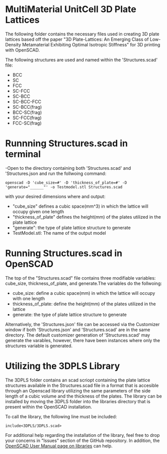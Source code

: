 # MultiMaterial UnitCell 3D Plate Lattices
The following folder contains the necessary files used in creating 3D plate lattices based off the paper "3D Plate-Lattices: An Emerging Class of Low-Density Metamaterial Exhibiting Optimal Isotropic Stiffness" for 3D printing with OpenSCAD. 

The following structures are used and named within the 'Structures.scad' file:
* BCC
* SC
* FCC
* SC-FCC
* SC-BCC 
* SC-BCC-FCC
* SC-BCC(frag)
* BCC-SC(frag)
* SC-FCC(frag)
* FCC-SC(frag)
    
# Runnning Structures.scad in terminal
-Open to the directory containing both 'Structures.scad' and 'Structures.json and run the follwoing  command:
```
openscad -D 'cube_size=#' -D 'thickness_of_plate=#' -D 'generate="______"' -o Testmodel.stl Structures.scad
```
with your desired dimensions where and output:
* "cube_size" defines a cubic space(mm^3) in which the lattice will occupy given one length
* "thickness_of_plate" defines the height(mm) of the plates utilized in the plate lattice
* "generate": the type of plate lattice structure to generate
* TestModel.stl: The name of the output model

# Running Structures.scad in OpenSCAD
The top of the "Structures.scad" file contains three modifiable variables: cube_size, thickness_of_plate, and generate.The variables do the follwoing: 
* cube_size: define a cubic space(mm) in which the lattice will occupy with one length
* thickness_of_plate: define the height(mm) of the plates utilized in the lattice
* generate: the type of plate lattice structure to generate

Alternatively, the 'Structures.json' file can be accessed via the Customizer window if both 'Structures.json' and 'Structures.scad' are in the same directory. The default customizer generation of 'Structures.scad' may generate the varables, however, there have been instances where only the structures variable is generated.


# Utilizing the 3DPLS Library
The 3DPLS folder contains an scad scriopt containing the plate lattice structures available in the Structures.scad file in a format that is accesible through an Openscad library utilizing the same parameters of the side length of a cubic volume and the thickness of the plates. The library can be installed by moving the 3DPLS folder into the libraries directory that is present within the OpenSCAD installation.

To call the library, the following line must be included:
```
include<3DPLS/3DPLS.scad>
```
For additional help regarding the installation of the library, feel free to drop your concerns in "Issues" section of the GitHub repository. In addition, the [OpenSCAD User Manual page on libraries](https://en.wikibooks.org/wiki/OpenSCAD_User_Manual/Libraries) can help. 
